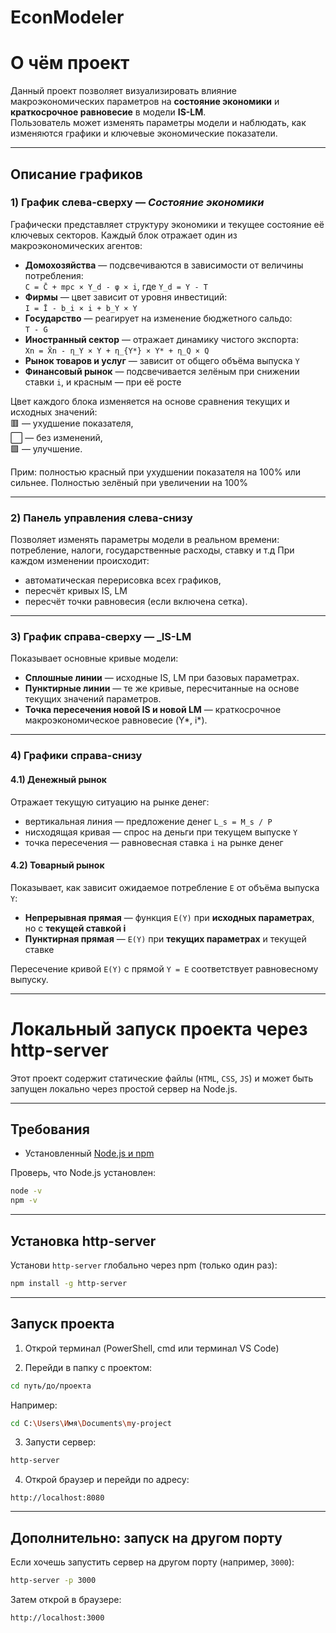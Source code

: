 # EconModeler

# О чём проект

Данный проект позволяет визуализировать влияние макроэкономических параметров на **состояние экономики** и **краткосрочное равновесие** в модели **IS-LM**.  
Пользователь может изменять параметры модели и наблюдать, как изменяются графики и ключевые экономические показатели.

---

## Описание графиков

### 1) График **слева-сверху** — _Состояние экономики_

Графически представляет структуру экономики и текущее состояние её ключевых секторов. Каждый блок отражает один из макроэкономических агентов:

- **Домохозяйства** — подсвечиваются в зависимости от величины потребления:  
  `C = C̄ + mpc × Y_d - φ × i`, где `Y_d = Y - T`  
- **Фирмы** — цвет зависит от уровня инвестиций:  
  `I = Ī - b_i × i + b_Y × Y`
- **Государство** — реагирует на изменение бюджетного сальдо:  
  `T - G`
- **Иностранный сектор** — отражает динамику чистого экспорта:  
  `Xn = X̄n - η_Y × Y + η_{Y*} × Y* + η_Q × Q`
- **Рынок товаров и услуг** — зависит от общего объёма выпуска `Y`
- **Финансовый рынок** — подсвечивается зелёным при снижении ставки `i`, и красным — при её росте

Цвет каждого блока изменяется на основе сравнения текущих и исходных значений:  
🟥 — ухудшение показателя,  
⬜️ — без изменений,  
🟩 — улучшение.

Прим: полностью красный при ухудшении показателя на 100% или сильнее. Полностью зелёный при увеличении на 100%

---

### 2) Панель управления **слева-снизу**

Позволяет изменять параметры модели в реальном времени: потребление, налоги, государственные расходы, ставку и т.д 
При каждом изменении происходит:
- автоматическая перерисовка всех графиков,
- пересчёт кривых IS, LM
- пересчёт точки равновесия (если включена сетка).

---

### 3) График **справа-сверху** — _IS-LM

Показывает основные кривые модели:

- **Сплошные линии** — исходные IS, LM при базовых параметрах.
- **Пунктирные линии** — те же кривые, пересчитанные на основе текущих значений параметров.
- **Точка пересечения новой IS и новой LM** — краткосрочное макроэкономическое равновесие (Y*, i*).

---

### 4) Графики **справа-снизу**

#### 4.1) **Денежный рынок**

Отражает текущую ситуацию на рынке денег:
- вертикальная линия — предложение денег `L_s = M_s / P`
- нисходящая кривая — спрос на деньги при текущем выпуске `Y`
- точка пересечения — равновесная ставка `i` на рынке денег

#### 4.2) **Товарный рынок**

Показывает, как зависит ожидаемое потребление `E` от объёма выпуска `Y`:
- **Непрерывная прямая** — функция `E(Y)` при **исходных параметрах**, но с **текущей ставкой i**
- **Пунктирная прямая** — `E(Y)` при **текущих параметрах** и текущей ставке

Пересечение кривой `E(Y)` с прямой `Y = E` соответствует равновесному выпуску.

---


# Локальный запуск проекта через http-server

Этот проект содержит статические файлы (`HTML`, `CSS`, `JS`) и может быть запущен локально через простой сервер на Node.js.

---

## Требования

- Установленный [Node.js и npm](https://nodejs.org/)

Проверь, что Node.js установлен:

```bash
node -v
npm -v
```

---

## Установка http-server

Установи `http-server` глобально через npm (только один раз):

```bash
npm install -g http-server
```

---

## Запуск проекта

1. Открой терминал (PowerShell, cmd или терминал VS Code)

2. Перейди в папку с проектом:

```bash
cd путь/до/проекта
```

Например:

```bash
cd C:\Users\Имя\Documents\my-project
```

3. Запусти сервер:

```bash
http-server
```

4. Открой браузер и перейди по адресу:

```
http://localhost:8080
```

---

## Дополнительно: запуск на другом порту

Если хочешь запустить сервер на другом порту (например, `3000`):

```bash
http-server -p 3000
```

Затем открой в браузере:

```
http://localhost:3000
```
